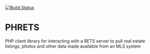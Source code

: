 [![Build Status](https://travis-ci.org/troydavisson/PHRETS.svg?branch=2)](https://travis-ci.org/troydavisson/PHRETS)

PHRETS
======

PHP client library for interacting with a RETS server to pull real estate listings, photos and other data made available from an MLS system
